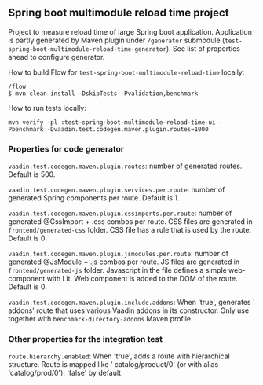 ## Spring boot multimodule reload time project

Project to measure reload time of large Spring boot application. 
Application is partly generated by Maven plugin under `/generator` submodule (`test-spring-boot-multimodule-reload-time-generator`).
See list of properties ahead to configure generator.

How to build Flow for `test-spring-boot-multimodule-reload-time` locally:
```
/flow
$ mvn clean install -DskipTests -Pvalidation,benchmark
```

How to run tests locally:

```
mvn verify -pl :test-spring-boot-multimodule-reload-time-ui -Pbenchmark -Dvaadin.test.codegen.maven.plugin.routes=1000
```

### Properties for code generator

`vaadin.test.codegen.maven.plugin.routes`: number of generated routes. Default is 500.

`vaadin.test.codegen.maven.plugin.services.per.route`: number of generated Spring components per route. Default is 1.

`vaadin.test.codegen.maven.plugin.cssimports.per.route`: number of generated
@CssImport + .css combos per route. CSS files are generated
in `frontend/generated-css` folder. CSS file has a rule that is used by the
route.
Default is 0.

`vaadin.test.codegen.maven.plugin.jsmodules.per.route`: number of generated
@JsModule + .js combos per route. JS files are generated
in `frontend/generated-js` folder. Javascript in the file defines a simple
web-component with
Lit. Web component is added to the DOM of the route. Default is 0.

`vaadin.test.codegen.maven.plugin.include.addons`: When 'true', generates '
addons' route that
uses various Vaadin addons in its constructor. Only use together
with `benchmark-directory-addons` Maven profile.

### Other properties for the integration test

`route.hierarchy.enabled`: When 'true', adds a route with hierarchical
structure.
Route is mapped like '
catalog/product/0' (or with alias 'catalog/prod/0'). 'false' by default.